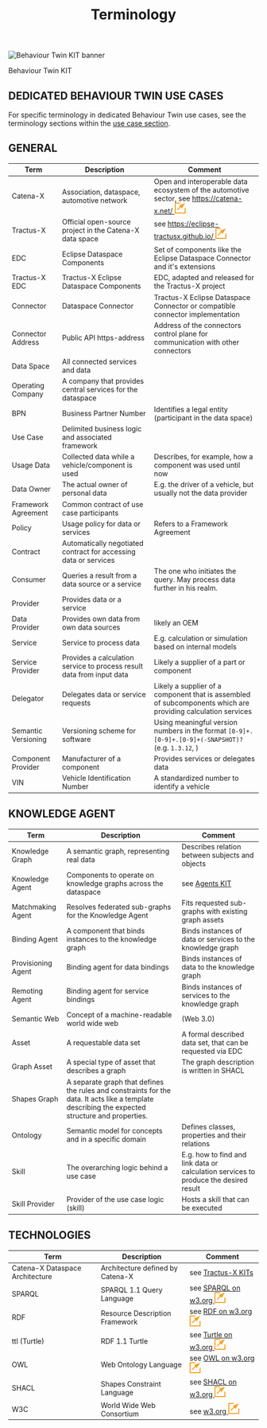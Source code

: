 ﻿---
id: terminology
title: Terminology
description: Behaviour Twin KIT
---

<div style={{display:'block'}}>
  <div style={{display:'inline-block', verticalAlign:'top'}}>

![Behaviour Twin KIT banner](@site/static/img/kits/behavior-twin/behavior-twin-kit-logo.drawio.svg)

  </div>
  <div style={{display:'inline-block', fontSize:17, color:'rgb(255,166,1)', marginLeft:7, verticalAlign:'top', paddingTop:6}}>
Behaviour Twin KIT
  </div>
</div>

## DEDICATED BEHAVIOUR TWIN USE CASES

For specific terminology in dedicated Behaviour Twin use cases, see the terminology sections within the [use case section](../use-cases/overview).

## GENERAL

|Term|Description|Comment|
|---|---|---|
|Catena-X|Association, dataspace, automotive network|Open and interoperable data ecosystem of the automotive sector, see [https://catena-x.net/ ![(external link)](/icons/external-link.svg)](https://catena-x.net/)|
|Tractus-X|Official open-source project in the Catena-X data space|see [https://eclipse-tractusx.github.io/ ![(external link)](/icons/external-link.svg)](https://eclipse-tractusx.github.io/)|
|EDC|Eclipse Dataspace Components|Set of components like the Eclipse Dataspace Connector and it's extensions|
|Tractus-X EDC|Tractus-X Eclipse Dataspace Components|EDC, adapted and released for the Tractus-X project|
|Connector|Dataspace Connector|Tractus-X Eclipse Dataspace Connector or compatible connector implementation|
|Connector Address|Public API https-address|Address of the connectors control plane for communication with other connectors|
|Data Space|All connected services and data||
|Operating Company|A company that provides central services for the dataspace||
|BPN|Business Partner Number|Identifies a legal entity (participant in the data space)|
|Use Case|Delimited business logic and associated framework||
|Usage Data|Collected data while a vehicle/component is used|Describes, for example, how a component was used until now|
|Data Owner|The actual owner of personal data|E.g. the driver of a vehicle, but usually not the data provider|
|Framework Agreement|Common contract of use case participants||
|Policy|Usage policy for data or services|Refers to a Framework Agreement|
|Contract|Automatically negotiated contract for accessing data or services||
|Consumer|Queries a result from a data source or a service|The one who initiates the query. May process data further in his realm.|
|Provider|Provides data or a service||
|Data Provider|Provides own data from own data sources|likely an OEM|
|Service|Service to process data|E.g. calculation or simulation based on internal models|
|Service Provider|Provides a calculation service to process result data from input data|Likely a supplier of a part or component|
|Delegator|Delegates data or service requests|Likely a supplier of a component that is assembled of subcomponents which are providing calculation services|
|Semantic Versioning|Versioning scheme for software|Using meaningful version numbers in the format `[0-9]+.[0-9]+.[0-9]+(-SNAPSHOT)?` (e.g. `1.3.12`, )|
|Component Provider|Manufacturer of a component|Provides services or delegates data|
|VIN|Vehicle Identification Number|A standardized number to identify a vehicle|

## KNOWLEDGE AGENT

|Term|Description|Comment|
|---|---|---|
|Knowledge Graph|A semantic graph, representing real data|Describes relation between subjects and objects|
|Knowledge Agent|Components to operate on knowledge graphs across the dataspace|see [Agents KIT](../../knowledge-agents/adoption-view/intro)|
|Matchmaking Agent|Resolves federated sub-graphs for the Knowledge Agent|Fits requested sub-graphs with existing graph assets|
|Binding Agent|A component that binds instances to the knowledge graph|Binds instances of data or services to the knowledge graph|
|Provisioning Agent|Binding agent for data bindings|Binds instances of data to the knowledge graph|
|Remoting Agent|Binding agent for service bindings|Binds instances of services to the knowledge graph|
|Semantic Web|Concept of a machine-readable world wide web|(Web 3.0)|
|Asset|A requestable data set|A formal described data set, that can be requested via EDC|
|Graph Asset|A special type of asset that describes a graph|The graph description is written in SHACL|
|Shapes Graph|A separate graph that defines the rules and constraints for the data. It acts like a template describing the expected structure and properties.||
|Ontology|Semantic model for concepts and in a specific domain|Defines classes, properties and their relations|
|Skill|The overarching logic behind a use case|E.g. how to find and link data or calculation services to produce the desired result|
|Skill Provider|Provider of the use case logic (skill)|Hosts a skill that can be executed|

## TECHNOLOGIES

|Term|Description|Comment|
|---|---|---|
|Catena-X Dataspace Architecture|Architecture defined by Catena-X|see [Tractus-X KITs](https://eclipse-tractusx.github.io/Kits)|
|SPARQL|SPARQL 1.1 Query Language|see [SPARQL on w3.org ![(external link)](/icons/external-link.svg)](https://www.w3.org/TR/sparql11-query/)|
|RDF|Resource Description Framework|see [RDF on w3.org ![(external link)](/icons/external-link.svg)](https://www.w3.org/RDF/)|
|ttl (Turtle)|RDF 1.1 Turtle|see [Turtle on w3.org ![(external link)](/icons/external-link.svg)](https://www.w3.org/TR/turtle/)|
|OWL|Web Ontology Language|see [OWL on w3.org ![(external link)](/icons/external-link.svg)](https://www.w3.org/OWL/)|
|SHACL|Shapes Constraint Language|see [SHACL on w3.org ![(external link)](/icons/external-link.svg)](https://www.w3.org/TR/shacl/)|
|W3C|World Wide Web Consortium|see [w3.org ![(external link)](/icons/external-link.svg)](https://www.w3.org/)|
